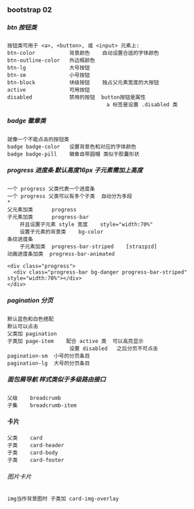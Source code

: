 ### bootstrap  02

##### btn 按钮类

    按钮类可用于 <a>, <button>, 或 <input> 元素上:
    btn-color           背景颜色    自动设置合适的字体颜色
    btn-outline-color   外边框颜色 
    btn-lg              大号按钮
    btn-sm              小号按钮
    btn-block           块级按钮    独占父元素宽度的大按钮
    active              可用按钮
    disabled            禁用的按钮  button按钮是属性
                                    a 标签是设置 .disabled 类
##### badge 徽章类

    就像一个不能点击的按钮类
    badge badge-color   设置背景色和对应的字体颜色
    badge badge-pill    徽章自带圆帽 类似于胶囊形状

##### progress 进度条  默认高度16px 子元素需加上高度

    一个 progress 父类代表一个进度条
    一个 progress 父类可以有多个子类  自动分为多段  
    *
    父元素加类      progress
    子元素加类      progress-bar
        并且设置子元素 style 宽度    style="width:70%"
        设置子元素的背景类    bg-color
    条纹进度条
        子元素加类  progress-bar-striped    [straɪpɪd]
    动画进度条加类  progress-bar-animated
        
    <div class="progress">
      <div class="progress-bar bg-danger progress-bar-striped" style="width:70%"></div>
    </div>

##### pagination 分页 

    默认蓝色和白色搭配
    默认可以点击 
    父类加 pagination
    子类加 page-item    配合 active 类  可以高亮显示
                        设置 disabled   之后分页不可点击
    pagination-sm  小号的分页条目
    pagination-lg  大号的分页条目

#####   面包屑导航  样式类似于多级路由接口

    父级    breadcrumb
    子集    breadcrumb-item

####  卡片

    父类    card
    子类    card-header
    子类    card-body
    子类    card-footer
###### 图片卡片

    img当作背景图时 子类加 card-img-overlay
    
